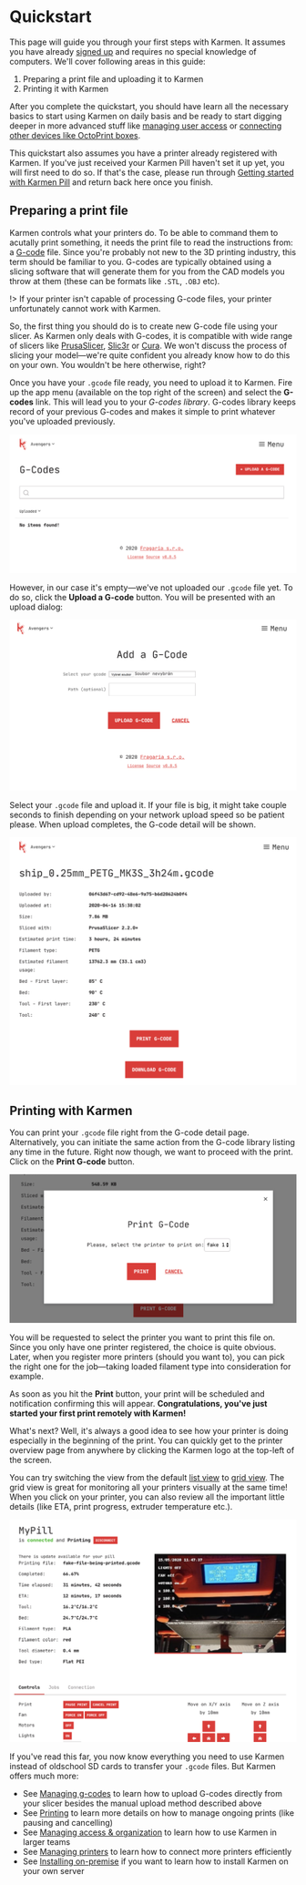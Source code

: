 # Quickstart

This page will guide you through your first steps with Karmen. It assumes you
have already [signed up](https://cloud.karmen.tech/register) and requires no
special knowledge of computers. We'll cover following areas in this guide:

1. Preparing a print file and uploading it to Karmen
2. Printing it with Karmen

After you complete the quickstart, you should have learn all the necessary
basics to start using Karmen on daily basis and be ready to start digging
deeper in more advanced stuff like [managing user access](access.md) or
[connecting other devices like OctoPrint
boxes](printers.md?id=adding-an-octoprint-device).

This quickstart also assumes you have a printer already registered with Karmen.
If you've just received your Karmen Pill haven't set it up yet, you will first
need to do so. If that's the case, please run through [Getting started with
Karmen Pill](pill-getting-started.md) and return back here once you finish.

## Preparing a print file

Karmen controls what your printers do. To be able to command them to acutally
print something, it needs the print file to read the instructions from: a
[G-code](https://reprap.org/wiki/G-code) file. Since you're probably not new to
the 3D printing industry, this term should be familiar to you. G-codes are
typically obtained using a slicing software that will generate them for you from
the CAD models you throw at them (these can be formats like `.STL`, `.OBJ` etc).

!> If your printer isn't capable of processing G-code files, your printer
unfortunately cannot work with Karmen.

So, the first thing you should do is to create new G-code file using your slicer. As
Karmen only deals with G-codes, it is compatible with wide range of slicers like
[PrusaSlicer](https://www.prusa3d.com/prusaslicer/),
[Slic3r](https://slic3r.org/) or
[Cura](https://ultimaker.com/software/ultimaker-cura). We won't discuss the
process of slicing your model—we're quite confident you already know how to do
this on your own. You wouldn't be here otherwise, right?

Once you have your `.gcode` file ready, you need to upload it to Karmen. Fire up
the app menu (available on the top right of the screen) and select the
**G-codes** link. This will lead you to your *G-codes library*. G-codes
library keeps record of your previous G-codes and makes it simple to print
whatever you've uploaded previously.


<div class="center">

![G-codes library](_media/quickstart-gcodes.png ":size=600x292")

</div>

However, in our case it's empty—we've not uploaded our `.gcode` file yet. To do so,
click the **Upload a G-code** button. You will be presented with an upload dialog:

<div class="center">

![G-code upload dialog](_media/quickstart-upload.png ":size=600x357")

</div>

Select your `.gcode` file and upload it. If your file is big, it might take
couple seconds to finish depending on your network upload speed so be patient
please. When upload completes, the G-code detail will be shown.


<div class="center">

![G-code detail](_media/quickstart-gcode-detail.png ":size=600x518")

</div>

## Printing with Karmen

You can print your `.gcode` file right from the G-code detail page.
Alternatively, you can initiate the same action from the G-code library
listing any time in the future. Right now though, we want to proceed with the
print. Click on the **Print G-code** button.

<div class="center">

![Printer selection](_media/quickstart-printer-selection.png ":size=600x357")

</div>

You will be requested to select the printer you want to print this file on.
Since you only have one printer registered, the choice is quite obvious. Later,
when you register more printers (should you want to), you can pick the right one
for the job—taking loaded filament type into consideration for example.

As soon as you hit the **Print** button, your print will be scheduled and
notification confirming this will appear. **Congratulations, you've just started
your first print remotely with Karmen!**

What's next? Well, it's always a good idea to see how your printer is doing
especially in the beginning of the print. You can quickly get to the printer
overview page from anywhere by clicking the Karmen logo at the top-left of the screen.


You can try switching the view from the default [list
view](printing.md?id=list-view) to [grid view](printing.md?id=grid-view). The
grid view is great for monitoring all your printers visually at the same time!
When you click on your printer, you can also review all the important little
details (like ETA, print progress, extruder temperature etc.).

<div class="center">

![Printer detail](_media/quickstart-printer-detail.png ":size=600x357")

</div>

If you've read this far, you now know everything you need to use Karmen instead of
oldschool SD cards to transfer your `.gcode` files. But Karmen offers much more:

- See [Managing g-codes](gcodes.md) to learn how to upload G-codes directly from
  your slicer besides the manual upload method described above
- See [Printing](printing.md) to learn more details on how to manage ongoing
  prints (like pausing and cancelling)
- See [Managing access & organization](access.md) to learn how to use Karmen in
  larger teams
- See [Managing printers](printers.md) to learn how to connect more printers
  efficiently
- See [Installing on-premise](on-premise.md) if you want to learn how to install
  Karmen on your own server
